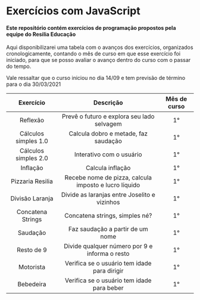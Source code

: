 # Exercícios com JavaScript
#### Este repositório contém exercícios de programação propostos pela equipe do Resilia Educação

Aqui disponibilizarei uma tabela com o avanços dos exercícios, organizados cronologicamente, contando o mês de curso em que esse exercício foi iniciado, para que se posso avaliar o avanço dentro do curso com o passar do tempo.

Vale ressaltar que o curso iniciou no dia 14/09 e tem previsão de término para o dia 30/03/2021

Exercício | Descrição | Mês de curso |
 :--: | :--: | :--: |
Reflexão | Prevê o futuro e explora seu lado selvagem |  1° |
Cálculos simples 1.0 | Calcula dobro e metade, faz saudação |  1° |
Cálculos simples 2.0 | Interativo com o usuário |  1° |
Inflação | Calcula inflação |  1° |
Pizzaria Resilia | Recebe nome de pizza, calcula imposto e  lucro líquido |  1° |
Divisão Laranja | Divide as laranjas entre Joselito e vizinhos |  1° |
Concatena Strings | Concatena strings, simples né? |  1° |
Saudação | Faz saudação a partir de um nome  |  1° |
Resto de 9 | Divide qualquer número por 9 e informa o resto |  1° |
Motorista | Verifica se o usuário tem idade para dirigir  |  1° |
Bebedeira | Verifica se o usuário tem idade para beber  |  1° |
